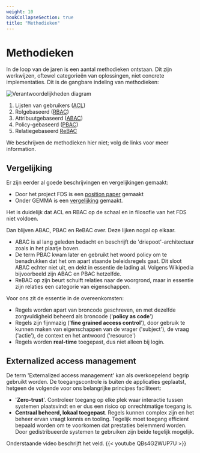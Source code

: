 ```yaml
---
weight: 10
bookCollapseSection: true
title: "Methodieken"
---
```


# Methodieken

In de loop van de jaren is een aantal methodieken ontstaan. Dit zijn werkwijzen, oftewel categorie&euml;n van oplossingen, niet concrete implementaties. 
Dit is de gangbare indeling van methodieken:

![Verantwoordelijkheden diagram](/images/2.3.2methodieken.png)

1. Lijsten van gebruikers ([ACL](https://en.wikipedia.org/wiki/Access-control_list))
2. Rolgebaseerd ([RBAC](https://en.wikipedia.org/wiki/Role-based_access_control))
3. Attribuutgebaseerd ([ABAC](https://en.wikipedia.org/wiki/Attribute-based_access_control))
4. Policy-gebaseerd ([PBAC](https://en.wikipedia.org/wiki/Attribute-based_access_control))
5. Relatiegebaseerd [ReBAC](https://en.wikipedia.org/wiki/Relationship-based_access_control)

We beschrijven de methodieken hier niet; volg de links voor meer information.

## Vergelijking

Er zijn eerder al goede beschrijvingen en vergelijkingen gemaakt:
- Door het project FDS is een [ position paper](https://federatief.datastelsel.nl/kennisbank/pbac/) gemaakt
- Onder GEMMA is een [vergelijking](https://www.gemmaonline.nl/wiki/WMA_RBAC_ABAC_en_PBAC) gemaakt.

Het is duidelijk dat ACL en RBAC op de schaal en in filosofie van het FDS niet voldoen.

Dan blijven ABAC, PBAC en ReBAC over. Deze lijken nogal op elkaar.
- ABAC is al lang geleden bedacht en beschrijft de 'driepoot'-architectuur zoals in het plaatje boven.
- De term PBAC kwam later en gebruikt het woord policy om te benadrukken dat het om apart staande beleidsregels gaat. 
Dit sloot ABAC echter niet uit, en dekt in essentie de lading al. Volgens Wikipedia bijvoorbeeld zijn ABAC en PBAC hetzelfde.
- ReBAC op zijn beurt schuift relaties naar de voorgrond, maar in essentie zijn relaties een categorie van eigenschappen.

Voor ons zit de essentie in de overeenkomsten:

- Regels worden apart van broncode geschreven, en met dezelfde zorgvuldigheid beheerd als broncode ('**policy as code**') 
- Regels zijn fijnmazig ('**fine grained access control**'), door gebruik te kunnen maken van eigenschappen van de vrager ('subject'), de vraag ('actie'), de context en het antwoord ('resource')
- Regels worden **real-time** toegepast, dus niet alleen bij login.

## Externalized access management

De term 'Externalized access management' kan als overkoepelend begrip gebruikt worden. De toegangscontrole is buiten de applicaties geplaatst,
hetgeen de volgende voor ons belangrijke principes faciliteert:
- '**Zero-trust**'. Controleer toegang op elke plek waar interactie tussen systemen plaatsvindt en er dus een risico op onrechtmatige toegang is. 
- **Centraal beheerd, lokaal toegepast**. Regels kunnen complex zijn en het beheer ervan vraagt kennis en tooling. Tegelijk moet toegang efficient bepaald
worden om te voorkomen dat prestaties belemmerd worden. Door gedistribueerde systemen te gebruiken zijn beide tegelijk mogelijk.

Onderstaande video beschrijft het veld.
{{< youtube QBs4G2WUP7U >}}


 
